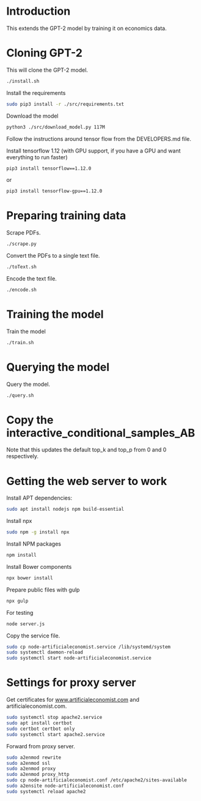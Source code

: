 # Introduction
This extends the GPT-2 model by training it on economics data.

# Cloning GPT-2
This will clone the GPT-2 model.
```bash
./install.sh
```



Install the requirements
```bash
sudo pip3 install -r ./src/requirements.txt
```

Download the model
```bash
python3 ./src/download_model.py 117M
```

Follow the instructions around tensor flow from the DEVELOPERS.md file.

Install tensorflow 1.12 (with GPU support, if you have a GPU and want everything to run faster)
```bash
pip3 install tensorflow==1.12.0
```
or
```bash
pip3 install tensorflow-gpu==1.12.0
```

# Preparing training data
Scrape PDFs.
```bash
./scrape.py
```

Convert the PDFs to a single text file.
```bash
./toText.sh
```

Encode the text file.
```bash
./encode.sh
```

# Training the model
Train the model
```bash
./train.sh
```

# Querying the model
Query the model.
```bash
./query.sh
```

# Copy the interactive_conditional_samples_AB
 Note that this updates the default top_k and top_p from 0 and 0 respectively.

# Getting the web server to work
Install APT dependencies:
```bash
sudo apt install nodejs npm build-essential
```

Install npx
```bash
sudo npm -g install npx
```

Install NPM packages
```bash
npm install
```

Install Bower components
```bash
npx bower install
```

Prepare public files with gulp
```bash
npx gulp
```

For testing
```bash
node server.js
```

Copy the service file.
```bash
sudo cp node-artificialeconomist.service /lib/systemd/system
sudo systemctl daemon-reload
sudo systemctl start node-artificialeconomist.service
```

# Settings for proxy server

Get certificates for www.artificialeconomist.com and artificialeconomist.com.
```bash
sudo systemctl stop apache2.service
sudo apt install certbot
sudo certbot certbot only
sudo systemctl start apache2.service
```

Forward from proxy server.
```bash
sudo a2enmod rewrite
sudo a2enmod ssl
sudo a2enmod proxy
sudo a2enmod proxy_http
sudo cp node-artificialeconomist.conf /etc/apache2/sites-available
sudo a2ensite node-artificialeconomist.conf
sudo systemctl reload apache2
```

